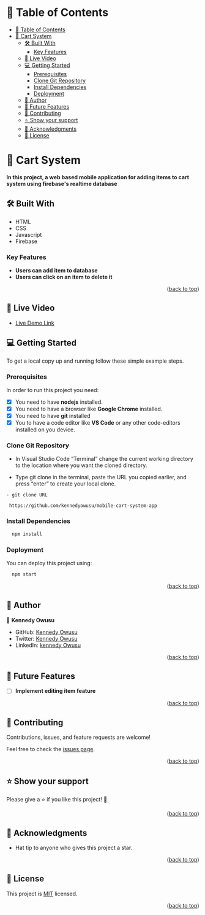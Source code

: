 <a name="readme-top"></a>

# 📗 Table of Contents

- [📗 Table of Contents](#-table-of-contents)
- [📖 Cart System ](#-cart-system-)
  - [🛠 Built With ](#-built-with-)
    - [Key Features ](#key-features-)
  - [🚀 Live Video ](#-live-video-)
  - [💻 Getting Started ](#-getting-started-)
    - [Prerequisites ](#prerequisites-)
    - [Clone Git Repository](#clone-git-repository)
    - [Install Dependencies](#install-dependencies)
    - [Deployment ](#deployment-)
  - [👥 Author ](#-author-)
  - [🔭 Future Features ](#-future-features-)
  - [🤝 Contributing ](#-contributing-)
  - [⭐️ Show your support ](#️-show-your-support-)
  - [🙏 Acknowledgments ](#-acknowledgments-)
  - [📝 License ](#-license-)

# 📖 Cart System <a name="about-project"></a>

**In this project, a web based mobile application for adding items to cart system using firebase's realtime database**

## 🛠 Built With <a name="built-with"></a>

- HTML
- CSS
- Javascript
- Firebase

### Key Features <a name="key-features"></a>

- **Users can add item to database**
- **Users can click on an item to delete it**

<p align="right">(<a href="#readme-top">back to top</a>)</p>

## 🚀 Live Video <a name="live-demo"></a>

- [Live Demo Link](https://cart-system-mobile-app.netlify.app/)

## 💻 Getting Started <a name="getting-started"></a>

To get a local copy up and running follow these simple example steps.


### Prerequisites <a name="prerequisites"></a>

In order to run this project you need:

- [x] You need to have **nodejs** installed.
- [x] You need to have a browser like **Google Chrome** installed.
- [x] You need to have **git** installed
- [x] You to have a code editor like **VS Code** or any other code-editors installed on you device.

### Clone Git Repository

- In Visual Studio Code “Terminal” change the current working directory to the location where you want the cloned directory.

- Type git clone in the terminal, paste the URL you copied earlier, and press “enter” to create your local clone.

```
- git clone URL

 https://github.com/kennedyowusu/mobile-cart-system-app
```

### Install Dependencies

```sh
  npm install
```

### Deployment <a name="triangular_flag_on_post-deployment"></a>

You can deploy this project using:

```sh
  npm start
```

<p align="right">(<a href="#readme-top">back to top</a>)</p>

<!-- AUTHORS -->

## 👥 Author <a name="author"></a>

👤 **Kennedy Owusu**

- GitHub: [Kennedy Owusu](https://github.com/kennedyowusu)
- Twitter: [Kennedy Owusu](https://twitter.com/_iamkobby)
- LinkedIn: [kennedy Owusu](https://linkedin.com/in/kennedy-owusu)

<p align="right">(<a href="#readme-top">back to top</a>)</p>

## 🔭 Future Features <a name="future-features"></a>

- [ ] **Implement editing item feature**

<p align="right">(<a href="#readme-top">back to top</a>)</p>

## 🤝 Contributing <a name="contributing"></a>

Contributions, issues, and feature requests are welcome!

Feel free to check the [issues page](https://github.com/kennedyowusu/mobile-cart-system-app/issues).

<p align="right">(<a href="#readme-top">back to top</a>)</p>

<!-- SUPPORT -->

## ⭐️ Show your support <a name="support"></a>

Please give a ⭐️ if you like this project! 🤝

<p align="right">(<a href="#readme-top">back to top</a>)</p>

## 🙏 Acknowledgments <a name="acknowledgements"></a>

- Hat tip to anyone who gives this project a star.

<p align="right">(<a href="#readme-top">back to top</a>)</p>

<!-- LICENSE -->

## 📝 License <a name="license"></a>

This project is [MIT]([./LICENSE](https://github.com/kennedyowusu/Group-Capstone-Project/blob/develop/LICENSE)) licensed.

<p align="right">(<a href="#readme-top">back to top</a>)</p>

